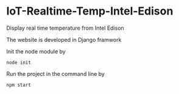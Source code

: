 # IoT-Realtime-Temp-Intel-Edison
Display real time temperature from Intel Edison

The website is developed in Django framwork

Init the node module by
```
node init
```

Run the project in the command line by
```
npm start
```
